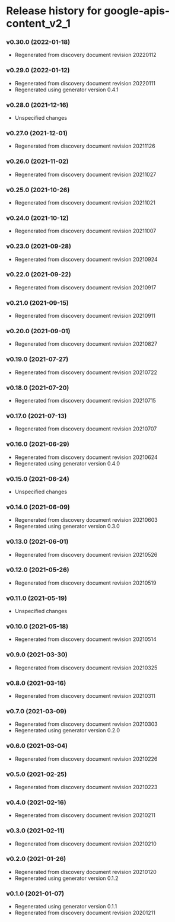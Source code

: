 # Release history for google-apis-content_v2_1

### v0.30.0 (2022-01-18)

* Regenerated from discovery document revision 20220112

### v0.29.0 (2022-01-12)

* Regenerated from discovery document revision 20220111
* Regenerated using generator version 0.4.1

### v0.28.0 (2021-12-16)

* Unspecified changes

### v0.27.0 (2021-12-01)

* Regenerated from discovery document revision 20211126

### v0.26.0 (2021-11-02)

* Regenerated from discovery document revision 20211027

### v0.25.0 (2021-10-26)

* Regenerated from discovery document revision 20211021

### v0.24.0 (2021-10-12)

* Regenerated from discovery document revision 20211007

### v0.23.0 (2021-09-28)

* Regenerated from discovery document revision 20210924

### v0.22.0 (2021-09-22)

* Regenerated from discovery document revision 20210917

### v0.21.0 (2021-09-15)

* Regenerated from discovery document revision 20210911

### v0.20.0 (2021-09-01)

* Regenerated from discovery document revision 20210827

### v0.19.0 (2021-07-27)

* Regenerated from discovery document revision 20210722

### v0.18.0 (2021-07-20)

* Regenerated from discovery document revision 20210715

### v0.17.0 (2021-07-13)

* Regenerated from discovery document revision 20210707

### v0.16.0 (2021-06-29)

* Regenerated from discovery document revision 20210624
* Regenerated using generator version 0.4.0

### v0.15.0 (2021-06-24)

* Unspecified changes

### v0.14.0 (2021-06-09)

* Regenerated from discovery document revision 20210603
* Regenerated using generator version 0.3.0

### v0.13.0 (2021-06-01)

* Regenerated from discovery document revision 20210526

### v0.12.0 (2021-05-26)

* Regenerated from discovery document revision 20210519

### v0.11.0 (2021-05-19)

* Unspecified changes

### v0.10.0 (2021-05-18)

* Regenerated from discovery document revision 20210514

### v0.9.0 (2021-03-30)

* Regenerated from discovery document revision 20210325

### v0.8.0 (2021-03-16)

* Regenerated from discovery document revision 20210311

### v0.7.0 (2021-03-09)

* Regenerated from discovery document revision 20210303
* Regenerated using generator version 0.2.0

### v0.6.0 (2021-03-04)

* Regenerated from discovery document revision 20210226

### v0.5.0 (2021-02-25)

* Regenerated from discovery document revision 20210223

### v0.4.0 (2021-02-16)

* Regenerated from discovery document revision 20210211

### v0.3.0 (2021-02-11)

* Regenerated from discovery document revision 20210210

### v0.2.0 (2021-01-26)

* Regenerated from discovery document revision 20210120
* Regenerated using generator version 0.1.2

### v0.1.0 (2021-01-07)

* Regenerated using generator version 0.1.1
* Regenerated from discovery document revision 20201211

